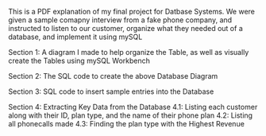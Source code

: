 This is a PDF explanation of my final project for Datbase Systems.
We were given a sample comapny interview from a fake phone company, and instructed to listen to our customer,
organize what they needed out of a database, and implement it using mySQL

Section 1: A diagram I made to help organize the Table, as well as visually create the Tables using mySQL Workbench

Section 2: The SQL code to create the above Database Diagram

Section 3: SQL code to insert sample entries into the Database

Section 4: Extracting Key Data from the Database
    4.1: Listing each customer along with their ID, plan type, and the name of their phone plan
    4.2: Listing all phonecalls made
    4.3: Finding the plan type with the Highest Revenue

